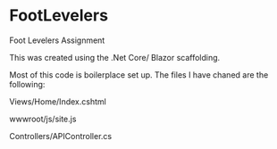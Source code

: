 # FootLevelers
Foot Levelers Assignment

This was created using the .Net Core/ Blazor scaffolding.

Most of this code is boilerplace set up. The files I have chaned are the following:

Views/Home/Index.cshtml

wwwroot/js/site.js

Controllers/APIController.cs
